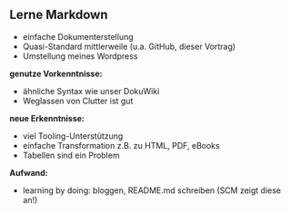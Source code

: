 ##  Lerne Markdown

- einfache Dokumenterstellung
- Quasi-Standard mittlerweile (u.a. GitHub, dieser Vortrag)
- Umstellung meines Wordpress

**genutze Vorkenntnisse:**

- ähnliche Syntax wie unser DokuWiki
- Weglassen von Clutter ist gut

**neue Erkenntnisse:**

- viel Tooling-Unterstützung
- einfache Transformation z.B. zu HTML, PDF, eBooks
- Tabellen sind ein Problem

**Aufwand:**

- learning by doing: bloggen, README.md schreiben (SCM zeigt diese an!)
